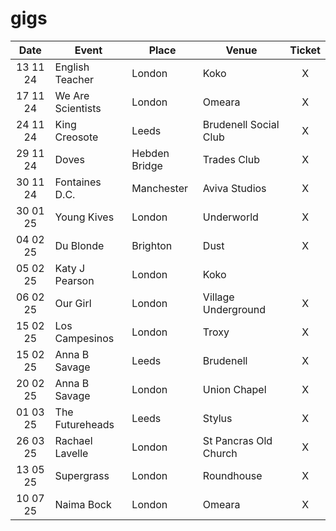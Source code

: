 # gigs
|Date|Event|Place|Venue|Ticket|
|:--:|-----|----|-----|:----:|
|13 11 24|English Teacher|London|Koko|X|
|17 11 24|We Are Scientists|London|Omeara|X|
|24 11 24|King Creosote|Leeds|Brudenell Social Club|X|
|29 11 24|Doves|Hebden Bridge|Trades Club|X|
|30 11 24|Fontaines D.C.|Manchester|Aviva Studios|X|
|30 01 25|Young Kives|London|Underworld|X|
|04 02 25|Du Blonde|Brighton|Dust|X|
|05 02 25|Katy J Pearson|London|Koko|
|06 02 25|Our Girl|London|Village Underground|X|
|15 02 25|Los Campesinos|London|Troxy|X|
|15 02 25|Anna B Savage|Leeds|Brudenell|X|
|20 02 25|Anna B Savage|London|Union Chapel|X|
|01 03 25|The Futureheads|Leeds|Stylus|X|
|26 03 25|Rachael Lavelle|London|St Pancras Old Church|X|
|13 05 25|Supergrass|London|Roundhouse|X|
|10 07 25|Naima Bock|London|Omeara|X|
